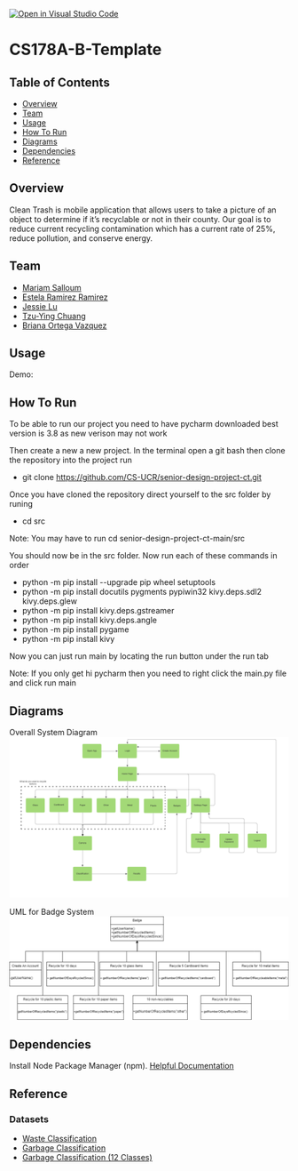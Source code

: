 [![Open in Visual Studio Code](https://classroom.github.com/assets/open-in-vscode-f059dc9a6f8d3a56e377f745f24479a46679e63a5d9fe6f495e02850cd0d8118.svg)](https://classroom.github.com/online_ide?assignment_repo_id=5806163&assignment_repo_type=AssignmentRepo)
# CS178A-B-Template

## Table of Contents
- [Overview](#overview)
- [Team](#team)
- [Usage](#usage)
- [How To Run](#how-to-run)
- [Diagrams](#diagrams)
- [Dependencies](#dependencies)
- [Reference](#reference)

## Overview
Clean Trash is mobile application that allows users to take a picture of an object to determine if it’s recyclable or not in their county.
Our goal is to reduce current recycling contamination which has a current rate of 25%, reduce pollution, and conserve energy.

## Team
- <a href="https://github.com/msalloum" target="_blank">Mariam Salloum </a>
- <a href="https://github.com/estela-ramirez" target="_blank">Estela Ramirez Ramirez </a>
- <a href="https://github.com/Jess-say" target="_blank">Jessie Lu </a>
- <a href="https://github.com/mandy840907" target="_blank">Tzu-Ying Chuang </a>
- <a href="https://github.com/briortega" target="_blank">Briana Ortega Vazquez </a>

## Usage
Demo: <Link to youtube video>

<Screenshot of application>

## How To Run

To be able to run our project you need to have pycharm downloaded best version is 3.8 as new verison may not work
  
Then create a new a new project. In the terminal open a git bash then clone the repository into the project run
  * git clone https://github.com/CS-UCR/senior-design-project-ct.git
  
Once you have cloned the repository direct yourself to the src folder by runing 
  * cd src
  
  Note: You may have to run cd senior-design-project-ct-main/src
  
You should now be in the src folder. Now run each of these commands in order
 * python -m pip install --upgrade pip wheel setuptools
 * python -m pip install docutils pygments pypiwin32 kivy.deps.sdl2 kivy.deps.glew
 * python -m pip install kivy.deps.gstreamer
 * python -m pip install kivy.deps.angle
 * python -m pip install pygame
 * python -m pip install kivy

 Now you can just run main by locating the run button under the run tab
 
 Note: If you only get hi pycharm then you need to right click the main.py file and click run main 

## Diagrams

Overall System Diagram
![systemDiagram](/images/systemDiagram.png)
  
UML for Badge System
![UML_For_badge](/images/UML_For_badges.png) 

## Dependencies
Install Node Package Manager (npm). [Helpful Documentation](https://www.npmjs.com/get-npm)
  
## Reference  
### Datasets
- [Waste Classification](https://www.kaggle.com/szdxfkmgnb/waste-classification)
- [Garbage Classification](https://www.kaggle.com/asdasdasasdas/garbage-classification)
- [Garbage Classification (12 Classes)](https://www.kaggle.com/mostafaabla/garbage-classification)

